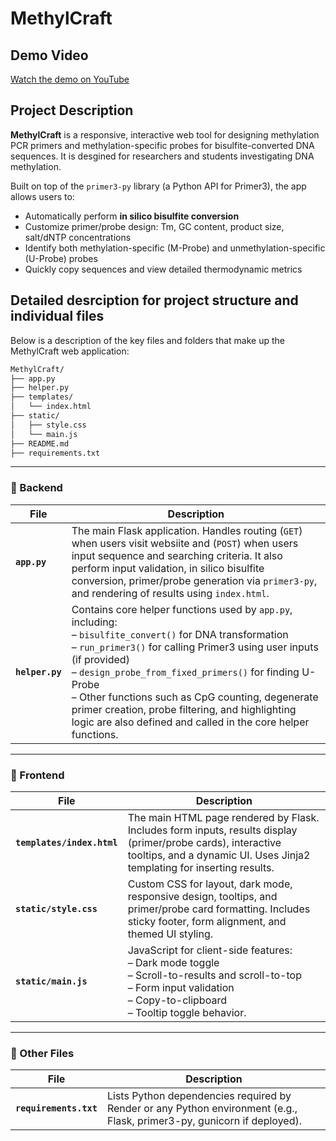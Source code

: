 # MethylCraft

##  Demo Video
[Watch the demo on YouTube](https://youtu.be/jaD5FA22yLk)

##  Project Description

**MethylCraft** is a responsive, interactive web tool for designing methylation PCR primers and methylation-specific probes for bisulfite-converted DNA sequences. It is desgined for researchers and students investigating DNA methylation.

Built on top of the `primer3-py` library (a Python API for Primer3), the app allows users to:

- Automatically perform **in silico bisulfite conversion**
- Customize primer/probe design: Tm, GC content, product size, salt/dNTP concentrations
- Identify both methylation-specific (M-Probe) and unmethylation-specific (U-Probe) probes
- Quickly copy sequences and view detailed thermodynamic metrics

## Detailed desrciption for project structure and individual files

Below is a description of the key files and folders that make up the MethylCraft web application:

```bash
MethylCraft/
├── app.py
├── helper.py
├── templates/
│   └── index.html
├── static/
│   ├── style.css
│   └── main.js
├── README.md
├── requirements.txt
```

---

### 🔧 Backend

| File         | Description |
|--------------|-------------|
| **`app.py`** | The main Flask application. Handles routing (`GET`) when users visit websiite and (`POST`) when users input sequence and searching criteria. It also perform input validation, in silico bisulfite conversion, primer/probe generation via `primer3-py`, and rendering of results using `index.html`. |
| **`helper.py`** | Contains core helper functions used by `app.py`, including: <br>– `bisulfite_convert()` for DNA transformation <br>– `run_primer3()` for calling Primer3 using user inputs (if provided) <br>– `design_probe_from_fixed_primers()` for finding U-Probe <br>– Other functions such as CpG counting, degenerate primer creation, probe filtering, and highlighting logic are also defined and called in the core helper functions. |

---

### 🎨 Frontend

| File          | Description |
|---------------|-------------|
| **`templates/index.html`** | The main HTML page rendered by Flask. Includes form inputs, results display (primer/probe cards), interactive tooltips, and a dynamic UI. Uses Jinja2 templating for inserting results. |
| **`static/style.css`**     | Custom CSS for layout, dark mode, responsive design, tooltips, and primer/probe card formatting. Includes sticky footer, form alignment, and themed UI styling. |
| **`static/main.js`**       | JavaScript for client-side features: <br>– Dark mode toggle <br>– Scroll-to-results and scroll-to-top <br>– Form input validation <br>– Copy-to-clipboard <br>– Tooltip toggle behavior. |

---

### 📝 Other Files

| File             | Description |
|------------------|-------------|
| **`requirements.txt`** | Lists Python dependencies required by Render or any Python environment (e.g., Flask, primer3-py, gunicorn if deployed). |